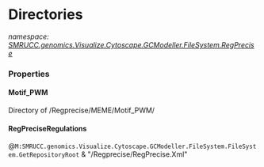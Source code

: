 ﻿# Directories
_namespace: [SMRUCC.genomics.Visualize.Cytoscape.GCModeller.FileSystem.RegPrecise](./index.md)_






### Properties

#### Motif_PWM
Directory of /Regprecise/MEME/Motif_PWM/
#### RegPreciseRegulations
@``M:SMRUCC.genomics.Visualize.Cytoscape.GCModeller.FileSystem.FileSystem.GetRepositoryRoot`` & "/Regprecise/RegPrecise.Xml"
